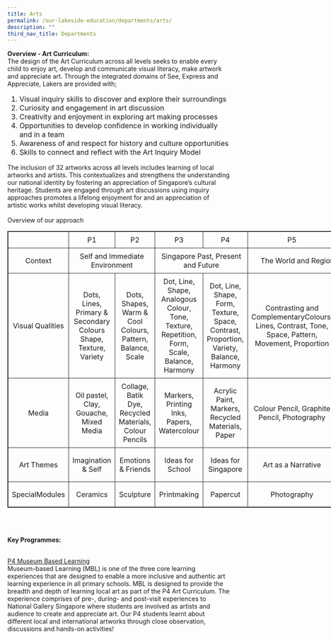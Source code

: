 ```yaml
---
title: Arts
permalink: /our-lakeside-education/departments/arts/
description: ""
third_nav_title: Departments
---
```

<b>Overview - Art Curriculum:</b>
<br>
The design of the Art Curriculum across all levels seeks to enable every child to enjoy art, develop and communicate visual literacy, make artwork and appreciate art. Through the integrated domains of See, Express and Appreciate, Lakers are provided with;
<ol style="font-size:12pt;">
<li>Visual inquiry skills to discover and explore their surroundings</li>
<li>Curiosity and engagement in art discussion</li>
<li> Creativity and enjoyment in exploring art making processes</li>
<li>Opportunities to develop confidence in working individually and in a team</li>
<li>Awareness of and respect for history and culture opportunities</li>
<li>Skills to connect and reflect with the Art Inquiry Model</li></ol>

The inclusion of 32 artworks across all levels includes learning of local artworks and artists. This contextualizes and strengthens the understanding our national identity by fostering an appreciation of Singapore’s cultural heritage. Students are engaged through art discussions using inquiry approaches promotes a lifelong enjoyment for and an appreciation of artistic works whilst developing visual literacy.
<br><br>
Overview of our approach
<table style="border: 1px solid rgb(42, 42, 42); width: 773px;"><tr>
<td width="79" style="padding: 8px; text-align: center; vertical-align: middle; border: 1px solid rgb(42, 42, 42);"></td>
<td width="79" style="padding: 8px; text-align: center; vertical-align: middle; border: 1px solid rgb(42, 42, 42);">P1</td>
<td width="79" style="padding: 8px; text-align: center; vertical-align: middle; border: 1px solid rgb(42, 42, 42);">P2</td>
<td width="79" style="padding: 8px; text-align: center; vertical-align: middle; border: 1px solid rgb(42, 42, 42);">P3</td>
<td width="79" style="padding: 8px; text-align: center; vertical-align: middle; border: 1px solid rgb(42, 42, 42);">P4</td>
<td width="79" style="padding: 8px; text-align: center; vertical-align: middle; border: 1px solid rgb(42, 42, 42);">P5</td>
<td width="79" style="padding: 8px; text-align: center; vertical-align: middle; border: 1px solid rgb(42, 42, 42);">P6</td></tr>
<tr>
<td width="79" style="padding: 8px; text-align: center; vertical-align: middle; border: 1px solid rgb(42, 42, 42);">Context</td>
<td width="79" colspan="2" style="padding: 8px; text-align: center; vertical-align: middle; border: 1px solid rgb(42, 42, 42);">Self and Immediate Environment</td>
<td width="79" colspan="2" style="padding: 8px; text-align: center; vertical-align: middle; border: 1px solid rgb(42, 42, 42);">Singapore Past, Present and Future</td>
<td width="79" colspan="2" style="padding: 8px; text-align: center; vertical-align: middle; border: 1px solid rgb(42, 42, 42);">The World and Region We Live in</td></tr><tr style="margin: 0px; outline: 0px; padding: 0px;">
<td width="79" style="padding: 8px; text-align: center; vertical-align: middle; border: 1px solid rgb(42, 42, 42);">Visual Qualities</td>
<td width="79" style="padding: 8px; text-align: center; vertical-align: middle; border: 1px solid rgb(42, 42, 42);">Dots, Lines, Primary &amp; Secondary Colours Shape, Texture, Variety</td>
<td width="79" style="padding: 8px; text-align: center; vertical-align: middle; border: 1px solid rgb(42, 42, 42);">Dots, Shapes, Warm &amp; Cool Colours, Pattern, Balance, Scale</td>
<td width="79" style="padding: 8px; text-align: center; vertical-align: middle; border: 1px solid rgb(42, 42, 42);">Dot, Line, Shape, Analogous Colour, Tone, Texture, Repetition, Form, Scale, Balance, Harmony</td>
<td width="79" style="padding: 8px; text-align: center; vertical-align: middle; border: 1px solid rgb(42, 42, 42);">Dot, Line, Shape, Form, Texture, Space, Contrast, Proportion, Variety, Balance, Harmony</td>
<td width="79" style="padding: 8px; text-align: center; vertical-align: middle; border: 1px solid rgb(42, 42, 42);">Contrasting and ComplementaryColours, Lines, Contrast, Tone, Space, Pattern, Movement, Proportion</td>
<td width="79" style="padding: 8px; text-align: center; vertical-align: middle; border: 1px solid rgb(42, 42, 42);">Variety, Proportion, Harmony, Contrast, Scale, Movement</td></tr>
<tr>
<td width="79" style="padding: 8px; text-align: center; vertical-align: middle; border: 1px solid rgb(42, 42, 42);">Media</td>
<td width="79" style="padding: 8px; text-align: center; vertical-align: middle; border: 1px solid rgb(42, 42, 42);">Oil pastel, Clay, Gouache, Mixed Media</td>
<td width="79" style="padding: 8px; text-align: center; vertical-align: middle; border: 1px solid rgb(42, 42, 42);">Collage, Batik Dye, Recycled Materials, Colour Pencils</td>
<td width="79" style="padding: 8px; text-align: center; vertical-align: middle; border: 1px solid rgb(42, 42, 42);">Markers, Printing Inks, Papers, Watercolour</td>
<td width="79" style="padding: 8px; text-align: center; vertical-align: middle; border: 1px solid rgb(42, 42, 42);">Acrylic Paint, Markers, Recycled Materials, Paper</td>
<td width="79" style="padding: 8px; text-align: center; vertical-align: middle; border: 1px solid rgb(42, 42, 42);">Colour Pencil, Graphite Pencil, Photography</td>
<td width="79" style="padding: 8px; text-align: center; vertical-align: middle; border: 1px solid rgb(42, 42, 42);">Colour Pencil, Graphite Pencil, Marker, Digital Media</td></tr>
<tr>
<td width="79" style="padding: 8px; text-align: center; vertical-align: middle; border: 1px solid rgb(42, 42, 42);">Art Themes</td>
<td width="79" style="padding: 8px; text-align: center; vertical-align: middle; border: 1px solid rgb(42, 42, 42);">Imagination &amp; Self</td>
<td width="79" style="padding: 8px; text-align: center; vertical-align: middle; border: 1px solid rgb(42, 42, 42);">Emotions &amp; Friends</td>
<td width="79" style="padding: 8px; text-align: center; vertical-align: middle; border: 1px solid rgb(42, 42, 42);">Ideas for School</td>
<td width="79" style="padding: 8px; text-align: center; vertical-align: middle; border: 1px solid rgb(42, 42, 42);">Ideas for Singapore</td>
<td width="79" style="padding: 8px; text-align: center; vertical-align: middle; border: 1px solid rgb(42, 42, 42);">Art as a Narrative</td>
<td width="79" style="padding: 8px; text-align: center; vertical-align: middle; border: 1px solid rgb(42, 42, 42);">Art Changes Perspective</td></tr>
<tr>
<td width="79" style="padding: 8px; text-align: center; vertical-align: middle; border: 1px solid rgb(42, 42, 42);">SpecialModules</td>
<td width="79" style="padding: 8px; text-align: center; vertical-align: middle; border: 1px solid rgb(42, 42, 42);">Ceramics</td>
<td width="79" style="padding: 8px; text-align: center; vertical-align: middle; border: 1px solid rgb(42, 42, 42);">Sculpture</td>
<td width="79" style="padding: 8px; text-align: center; vertical-align: middle; border: 1px solid rgb(42, 42, 42);">Printmaking</td>
<td width="79" style="padding: 8px; text-align: center; vertical-align: middle; border: 1px solid rgb(42, 42, 42);">Papercut</td>
<td width="79" style="padding: 8px; text-align: center; vertical-align: middle; border: 1px solid rgb(42, 42, 42);">Photography</td>
<td width="79" style="padding: 8px; text-align: center; vertical-align: middle; border: 1px solid rgb(42, 42, 42);">Digital Media</td></tr></table>

<br><br>

<b>Key Programmes:</b>
<br><br>

<u>P4 Museum Based Learning</u>
<br>
Museum-based Learning (MBL) is one of the three core learning experiences that are designed to enable a more inclusive and authentic art learning experience in all primary schools. MBL is designed to provide the breadth and depth of learning local art as part of the P4 Art Curriculum. The experience comprises of pre-, during- and post-visit experiences to National Gallery Singapore where students are involved as artists and audience to create and appreciate art. Our P4 students learnt about different local and international artworks through close observation, discussions and hands-on activities!